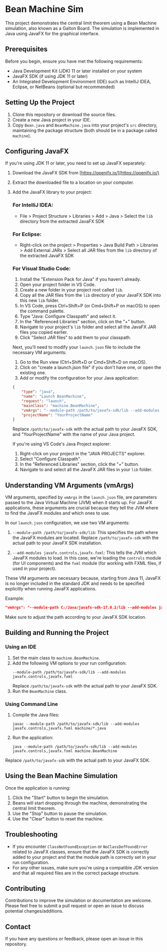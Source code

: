 # Bean Machine Sim

This project demonstrates the central limit theorem using a Bean Machine simulation, also known as a Galton Board. The simulation is implemented in Java using JavaFX for the graphical interface.

## Prerequisites

Before you begin, ensure you have met the following requirements:

- Java Development Kit (JDK) 11 or later installed on your system
- JavaFX SDK (if using JDK 11 or later)
- An Integrated Development Environment (IDE) such as IntelliJ IDEA, Eclipse, or NetBeans (optional but recommended)

## Setting Up the Project

1. Clone this repository or download the source files.
2. Create a new Java project in your IDE.
3. Copy `Bean.java` and `BeanMachine.java` into your project's `src` directory, maintaining the package structure (both should be in a package called `machine`).

## Configuring JavaFX

If you're using JDK 11 or later, you need to set up JavaFX separately:

1. Download the JavaFX SDK from [https://openjfx.io/](https://openjfx.io/)
2. Extract the downloaded file to a location on your computer.
3. Add the JavaFX library to your project:

   ### For IntelliJ IDEA:
   - File > Project Structure > Libraries > Add > Java > Select the `lib` directory from the extracted JavaFX SDK

   ### For Eclipse:
   - Right-click on the project > Properties > Java Build Path > Libraries > Add External JARs > Select all JAR files from the `lib` directory of the extracted JavaFX SDK

   ### For Visual Studio Code:
   1. Install the "Extension Pack for Java" if you haven't already.
   2. Open your project folder in VS Code.
   3. Create a new folder in your project root called `lib`.
   4. Copy all the JAR files from the `lib` directory of your JavaFX SDK into this new `lib` folder.
   5. In VS Code, press Ctrl+Shift+P (or Cmd+Shift+P on macOS) to open the command palette.
   6. Type "Java: Configure Classpath" and select it.
   7. In the "Referenced Libraries" section, click on the "+" button.
   8. Navigate to your project's `lib` folder and select all the JavaFX JAR files you copied earlier.
   9. Click "Select JAR files" to add them to your classpath.

   Next, you'll need to modify your `launch.json` file to include the necessary VM arguments:
   1. Go to the Run view (Ctrl+Shift+D or Cmd+Shift+D on macOS).
   2. Click on "create a launch.json file" if you don't have one, or open the existing one.
   3. Add or modify the configuration for your Java application:

   ```json
   {
       "type": "java",
       "name": "Launch BeanMachine",
       "request": "launch",
       "mainClass": "machine.BeanMachine",
       "vmArgs": "--module-path /path/to/javafx-sdk/lib --add-modules javafx.controls,javafx.fxml",
       "projectName": "YourProjectName"
   }
   ```

   Replace `/path/to/javafx-sdk` with the actual path to your JavaFX SDK, and "YourProjectName" with the name of your Java project.

   If you're using VS Code's Java Project explorer:
   1. Right-click on your project in the "JAVA PROJECTS" explorer.
   2. Select "Configure Classpath".
   3. In the "Referenced Libraries" section, click the "+" button.
   4. Navigate to and select all the JavaFX JAR files in your `lib` folder.

## Understanding VM Arguments (vmArgs)

VM arguments, specified by `vmArgs` in the `launch.json` file, are parameters passed to the Java Virtual Machine (JVM) when it starts up. For JavaFX applications, these arguments are crucial because they tell the JVM where to find the JavaFX modules and which ones to use.

In our `launch.json` configuration, we use two VM arguments:

1. `--module-path /path/to/javafx-sdk/lib`: This specifies the path where the JavaFX modules are located. Replace `/path/to/javafx-sdk` with the actual path to your JavaFX SDK installation.

2. `--add-modules javafx.controls,javafx.fxml`: This tells the JVM which JavaFX modules to load. In this case, we're loading the `controls` module (for UI components) and the `fxml` module (for working with FXML files, if used in your project).

These VM arguments are necessary because, starting from Java 11, JavaFX is no longer included in the standard JDK and needs to be specified explicitly when running JavaFX applications.

Example:
```json
"vmArgs": "--module-path C:/Java/javafx-sdk-17.0.2/lib --add-modules javafx.controls,javafx.fxml"
```

Make sure to adjust the path according to your JavaFX SDK location.

## Building and Running the Project

### Using an IDE

1. Set the main class to `machine.BeanMachine`.
2. Add the following VM options to your run configuration:
   ```
   --module-path /path/to/javafx-sdk/lib --add-modules javafx.controls,javafx.fxml
   ```
   Replace `/path/to/javafx-sdk` with the actual path to your JavaFX SDK.
3. Run the `BeanMachine` class.

### Using Command Line

1. Compile the Java files:
   ```
   javac --module-path /path/to/javafx-sdk/lib --add-modules javafx.controls,javafx.fxml machine/*.java
   ```
2. Run the application:
   ```
   java --module-path /path/to/javafx-sdk/lib --add-modules javafx.controls,javafx.fxml machine.BeanMachine
   ```

Replace `/path/to/javafx-sdk` with the actual path to your JavaFX SDK.

## Using the Bean Machine Simulation

Once the application is running:

1. Click the "Start" button to begin the simulation.
2. Beans will start dropping through the machine, demonstrating the central limit theorem.
3. Use the "Stop" button to pause the simulation.
4. Use the "Clear" button to reset the machine.

## Troubleshooting

- If you encounter `ClassNotFoundException` or `NoClassDefFoundError` related to JavaFX classes, ensure that the JavaFX SDK is correctly added to your project and that the module path is correctly set in your run configuration.
- For any other issues, make sure you're using a compatible JDK version and that all required files are in the correct package structure.

## Contributing

Contributions to improve the simulation or documentation are welcome. Please feel free to submit a pull request or open an issue to discuss potential changes/additions.

## Contact

If you have any questions or feedback, please open an issue in this repository.
